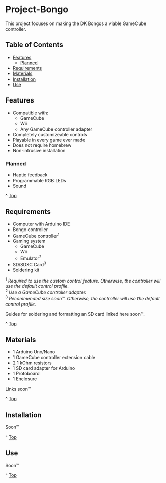 # Project-Bongo
This project focuses on making the DK Bongos a viable GameCube controller.  

## Table of Contents
* [Features](#Features)
  * [Planned](#Planned)
* [Requirements](#Requirements)
* [Materials](#Materials)
* [Installation](#Installation)
* [Use](#Use)

## Features
* Compatible with:
  * GameCube
  * Wii
  * Any GameCube controller adapter
* Completely customizeable controls
* Playable in every game ever made
* Does not require homebrew
* Non-intrusive installation

### Planned
* Haptic feedback
* Programmable RGB LEDs
* Sound

^ [Top](#Project-Bongo)

## Requirements
* Computer with Arduino IDE
* Bongo controller
* GameCube controller<sup>1</sup>
* Gaming system
  * GameCube
  * Wii
  * Emulator<sup>2</sup>
* SD/SDXC Card<sup>3</sup>
* Soldering kit

<sup>1</sup> *Required to use the custom control feature. Otherwise, the controller will use the default control profile.*  
<sup>2</sup> *Use a GameCube controller adapter.*  
<sup>3</sup> *Recommended size soon&trade;. Otherwise, the controller will use the default control profile.*  

Guides for soldering and formatting an SD card linked here soon&trade;.  

^ [Top](#Project-Bongo)

## Materials
* 1 Arduino Uno/Nano
* 1 GameCube controller extension cable
* 2 1 kOhm resistors
* 1 SD card adapter for Arduino
* 1 Protoboard
* 1 Enclosure

Links soon&trade;  

^ [Top](#Project-Bongo)

## Installation
Soon&trade;  

^ [Top](#Project-Bongo)

## Use
Soon&trade;  

^ [Top](#Project-Bongo)

